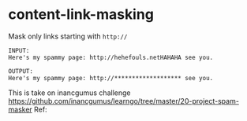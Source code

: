 # content-link-masking

Mask only links starting with `http://`
  ```
  INPUT:
  Here's my spammy page: http://hehefouls.netHAHAHA see you.

  OUTPUT:
  Here's my spammy page: http://******************* see you.
  ```
  
  This is take on inancgumus challenge  https://github.com/inancgumus/learngo/tree/master/20-project-spam-masker
  Ref: 
